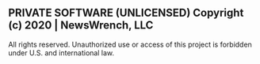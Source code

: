PRIVATE SOFTWARE (UNLICENSED)
Copyright (c) 2020 | NewsWrench, LLC
--------------------------------------
All rights reserved. Unauthorized use
or access of this project is forbidden
under U.S. and international law.
